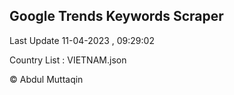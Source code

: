 

## Google Trends Keywords Scraper 
 
Last Update 11-04-2023 , 09:29:02

Country List :
VIETNAM.json



© Abdul Muttaqin 
